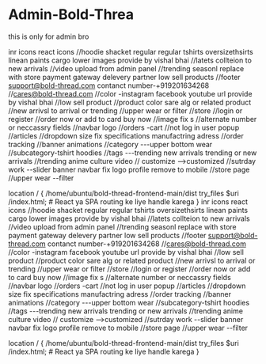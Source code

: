 # Admin-Bold-Threa

this is only for admin bro

inr icons react icons
//hoodie shacket regular regular tshirts oversizethsirts linean paints cargo lower images provide by vishal bhai
//latets collteion to new arrivals
//video upload from admin panel
//trending seasonl replace with store payment gateway delevery partner low sell products
//footer support@bold-thread.com contanct number-+919201634268
//cares@bold-thread.com
//color -instagram facebook youtube url provide by vishal bhai
//low sell product
//product color sare alg or related product
//new arrivsl to arrival or trending
//upper wear or filter
//store
//login or register
//order now or add to card buy now
//image fix s
//alternate number or neccassry fields
//navbar logo
//orders -cart
//not log in user popup
//articles
//dropdown size fix specifications manufactring adress
//order tracking
//banner animations
//category ---upper bottom wear //subcategory-tshirt hoodies //tags ---trending new arrivals trending or new arrivals
//trending anime culture video
// customize -->customized
//sutrday work --slider banner navbar fix logo profile remove to mobile
//store page
//upper wear --filter


 location / {
       /home/ubuntu/bold-thread-frontend-main/dist 
        try_files $uri /index.html;  # React ya SPA routing ke liye handle karega
    }
inr icons react icons //hoodie shacket regular regular tshirts oversizethsirts linean paints cargo lower images provide by vishal bhai //latets collteion to new arrivals //video upload from admin panel //trending seasonl replace with store payment gateway delevery partner low sell products //footer support@bold-thread.com contanct number-+919201634268 //cares@bold-thread.com //color -instagram facebook youtube url provide by vishal bhai //low sell product //product color sare alg or related product //new arrivsl to arrival or trending //upper wear or filter //store //login or register //order now or add to card buy now //image fix s //alternate number or neccassry fields //navbar logo //orders -cart //not log in user popup //articles //dropdown size fix specifications manufactring adress //order tracking //banner animations //category ---upper bottom wear //subcategory-tshirt hoodies //tags ---trending new arrivals trending or new arrivals //trending anime culture video // customize -->customized //sutrday work --slider banner navbar fix logo profile remove to mobile //store page //upper wear --filter

location / { /home/ubuntu/bold-thread-frontend-main/dist try_files $uri /index.html; # React ya SPA routing ke liye handle karega }
